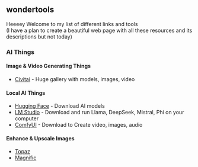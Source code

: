 ## wondertools
Heeeey
Welcome to my list of different links and tools <br>
(I have a plan to create a beautiful web page with all these resources and its descriptions but not today)

### AI Things

#### Image & Video Generating Things

+ [Civitai](https://civitai.com/) - Huge gallery with models, images, video

#### Local AI Things

+ [Hugging Face](https://huggingface.co/) - Download AI models
+ [LM Studio](https://lmstudio.ai/) - Download and run Llama, DeepSeek, Mistral, Phi on your computer
+ [ComfyUI](https://www.comfy.org/) - Download to Create video, images, audio 

#### Enhance & Upscale Images
+ [Topaz](https://www.topazlabs.com/?srsltid=AfmBOoqcSeULNz9znw5imG9_CPtN81Xt4SfWOstV1-iPSVe084Mwrnyx)
+ [Magnific](https://magnific.ai/)
